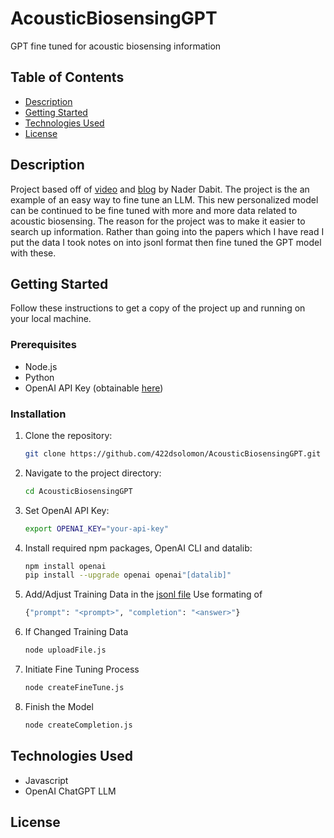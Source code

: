 # AcousticBiosensingGPT
GPT fine tuned for acoustic biosensing information

## Table of Contents

- [Description](#description)
- [Getting Started](#getting-started)
- [Technologies Used](#technologies-used)
- [License](#license)

## Description
Project based off of [video](https://www.youtube.com/watch?v=Sb7U32kXMB0) and [blog](https://nader.substack.com/p/supercharge-your-gpt-model-custom) by Nader Dabit. 
The project is the an example of an easy way to fine tune an LLM. This new personalized model can be continued to be fine tuned with more and more data related to acoustic biosensing.
The reason for the project was to make it easier to search up information. Rather than going into the papers which I have read I put the data I took notes on into jsonl format then fine tuned the GPT model with these.

## Getting Started 

Follow these instructions to get a copy of the project up and running on your local machine.

### Prerequisites

- Node.js
- Python
- OpenAI API Key (obtainable [here](https://openai.com))

### Installation

1. Clone the repository:

   ```bash
   git clone https://github.com/422dsolomon/AcousticBiosensingGPT.git

2. Navigate to the project directory:

   ```bash
   cd AcousticBiosensingGPT

3. Set OpenAI API Key:
   
   ```bash
   export OPENAI_KEY="your-api-key"
   
4. Install required npm packages, OpenAI CLI and datalib:

   ```bash
   npm install openai
   pip install --upgrade openai openai"[datalib]"

5. Add/Adjust Training Data in the [jsonl file](https://github.com/422dsolomon/AcousticBiosensingGPT/blob/main/data.jsonl)
   Use formating of
   
   ```bash
   {"prompt": "<prompt>", "completion": "<answer>"}
   
6. If Changed Training Data

    ```bash
   node uploadFile.js

7. Initiate Fine Tuning Process
   
   ```bash
   node createFineTune.js

8. Finish the Model

   ```bash
   node createCompletion.js
   
## Technologies Used

- Javascript
- OpenAI ChatGPT LLM

## License
   
